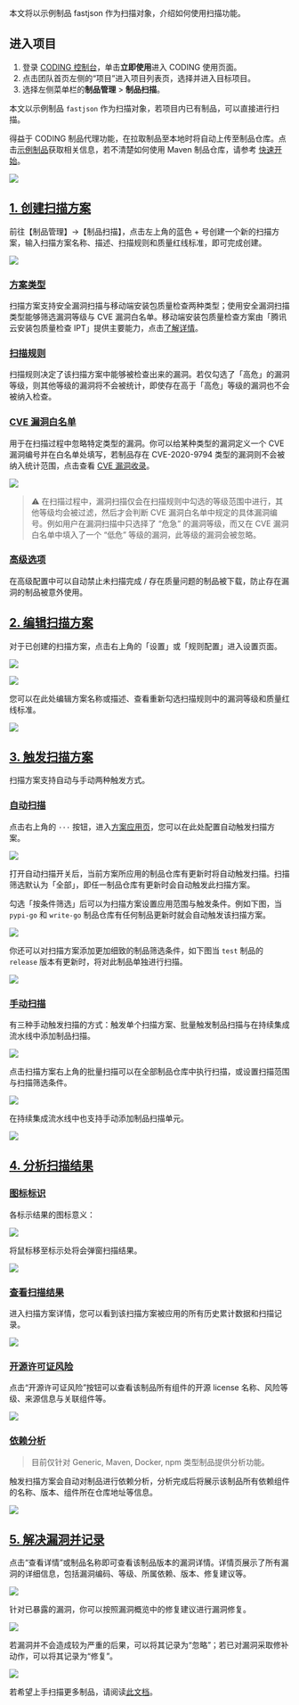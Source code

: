本文将以示例制品 fastjson 作为扫描对象，介绍如何使用扫描功能。

## 进入项目
1. 登录 [CODING 控制台](https://console.cloud.tencent.com/coding)，单击**立即使用**进入 CODING 使用页面。
2. 点击团队首页左侧的“项目”进入项目列表页，选择并进入目标项目。
3. 选择左侧菜单栏的**制品管理** > **制品扫描**。

本文以示例制品 `fastjson` 作为扫描对象，若项目内已有制品，可以直接进行扫描。

得益于 CODING 制品代理功能，在拉取制品至本地时将自动上传至制品仓库。点击[示例制品](https://mvnrepository.com/artifact/com.alibaba/fastjson/1.2.76)获取相关信息，若不清楚如何使用 Maven 制品仓库，请参考 [快速开始](https://help.coding.net/docs/artifacts/quick-start/maven.html)。

![](https://help-assets.codehub.cn/enterprise/20210429173129.png)

## [1.  创建扫描方案](#1)

前往【制品管理】->【制品扫描】，点击左上角的蓝色 + 号创建一个新的扫描方案，输入扫描方案名称、描述、扫描规则和质量红线标准，即可完成创建。

![](https://help-assets.codehub.cn/enterprise/20210601165048.png)

### [方案类型](#type)

扫描方案支持安全漏洞扫描与移动端安装包质量检查两种类型；使用安全漏洞扫描类型能够筛选漏洞等级与 CVE 漏洞白名单。移动端安装包质量检查方案由「腾讯云安装包质量检查 IPT」提供主要能力，点击[了解详情](/docs/artifacts/scan/intro.html#type)。

### [扫描规则](#rule)

扫描规则决定了该扫描方案中能够被检查出来的漏洞。若仅勾选了「高危」的漏洞等级，则其他等级的漏洞将不会被统计，即使存在高于「高危」等级的漏洞也不会被纳入检查。

### [CVE 漏洞白名单](#cve)

用于在扫描过程中忽略特定类型的漏洞。你可以给某种类型的漏洞定义一个 CVE 漏洞编号并在白名单处填写，若制品存在 CVE-2020-9794 类型的漏洞则不会被纳入统计范围，点击查看 [CVE 漏洞收录](https://cve.mitre.org/)。

![](https://help-assets.codehub.cn/enterprise/20201112153413.png)

> ⚠️ 在扫描过程中，漏洞扫描仅会在扫描规则中勾选的等级范围中进行，其他等级均会被过滤，然后才会判断 CVE 漏洞白名单中规定的具体漏洞编号。例如用户在漏洞扫描中只选择了 “危急” 的漏洞等级，而又在 CVE 漏洞白名单中填入了一个 “低危” 等级的漏洞，此等级的漏洞会被忽略。

### [高级选项](#advanced)

在高级配置中可以自动禁止未扫描完成 / 存在质量问题的制品被下载，防止存在漏洞的制品被意外使用。

## [2.  编辑扫描方案](#2)

对于已创建的扫描方案，点击右上角的「设置」或「规则配置」进入设置页面。

![](https://help-assets.codehub.cn/enterprise/20201112160402.png)

![](https://help-assets.codehub.cn/enterprise/20201112160318.png)

您可以在此处编辑方案名称或描述、查看重新勾选扫描规则中的漏洞等级和质量红线标准。

![](https://help-assets.codehub.cn/enterprise/20210601171156.png)

## [3.  触发扫描方案](#3)

扫描方案支持自动与手动两种触发方式。

### [自动扫描](#auto)

点击右上角的 `···` 按钮，进入[方案应用页](/docs/artifacts/scan/intro.html#apply)，您可以在此处配置自动触发扫描方案。

![](https://help-assets.codehub.cn/enterprise/20201112171923.png)

打开自动扫描开关后，当前方案所应用的制品仓库有更新时将自动触发扫描。扫描筛选默认为「全部」，即任一制品仓库有更新时会自动触发此扫描方案。

勾选「按条件筛选」后可以为扫描方案设置应用范围与触发条件。例如下图，当 `pypi-go` 和 `write-go` 制品仓库有任何制品更新时就会自动触发该扫描方案。

![](https://help-assets.codehub.cn/enterprise/20210601174928.png)

你还可以对扫描方案添加更加细致的制品筛选条件，如下图当 `test` 制品的 `release` 版本有更新时，将对此制品单独进行扫描。

![](https://help-assets.codehub.cn/enterprise/20210601175436.png)

### [手动扫描](#manual)

有三种手动触发扫描的方式：触发单个扫描方案、批量触发制品扫描与在持续集成流水线中添加制品扫描。

![](https://help-assets.codehub.cn/enterprise/20210601193602.png)

点击扫描方案右上角的批量扫描可以在全部制品仓库中执行扫描，或设置扫描范围与扫描筛选条件。

![](https://help-assets.codehub.cn/enterprise/20210601195419.png)

在持续集成流水线中也支持手动添加制品扫描单元。

![](https://help-assets.codehub.cn/enterprise/20210601195554.png)

## [4.  分析扫描结果](#4)

### [图标标识](#icon)

各标示结果的图标意义：

![](https://help-assets.codehub.cn/enterprise/20201113103047.png)

将鼠标移至标示处将会弹窗扫描结果。

![](https://help-assets.codehub.cn/enterprise/20201113104219.png)

### [查看扫描结果](#scan-results)

进入扫描方案详情，您可以看到该扫描方案被应用的所有历史累计数据和扫描记录。

![](https://help-assets.codehub.cn/enterprise/20220811152126.png)

### [开源许可证风险](#open-source-license)

点击“开源许可证风险”按钮可以查看该制品所有组件的开源 license 名称、风险等级、来源信息与关联组件等。

![](https://help-assets.codehub.cn/enterprise/20220811153852.png)

### [依赖分析](#rely-scan)

> 目前仅针对 Generic, Maven, Docker, npm 类型制品提供分析功能。

触发扫描方案会自动对制品进行依赖分析，分析完成后将展示该制品所有依赖组件的名称、版本、组件所在仓库地址等信息。

![](https://help-assets.codehub.cn/enterprise/20220811154826.png)

## [5.  解决漏洞并记录](#5)

点击“查看详情”或制品名称即可查看该制品版本的漏洞详情。详情页展示了所有漏洞的详细信息，包括漏洞编码、等级、所属依赖、版本、修复建议等。

![](https://help-assets.codehub.cn/enterprise/20220811153541.png)

针对已暴露的漏洞，你可以按照漏洞概览中的修复建议进行漏洞修复。

![](https://help-assets.codehub.cn/enterprise/20210429174053.png)

若漏洞并不会造成较为严重的后果，可以将其记录为“忽略”；若已对漏洞采取修补动作，可以将其记录为“修复”。

![](https://help-assets.codehub.cn/enterprise/20211026161755.png)

若希望上手扫描更多制品，请阅读[此文档](demo.html)。
